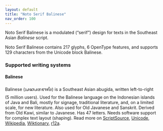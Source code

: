 ```yaml
---
layout: default
title: "Noto Serif Balinese"
nav_order: 100
---
```

Noto Serif Balinese is a modulated (“serif”) design for texts in the Southeast Asian _Balinese_ script. 

Noto Serif Balinese contains 217 glyphs, 6 OpenType features, and supports 129 characters from the Unicode block Balinese.


### Supported writing systems


#### Balinese

Balinese (<span class='autonym'>ᬅᬓ᭄ᬱᬭᬩᬮᬶ</span>) is a Southeast Asian abugida, written left-to-right (5 million users). Used for the Balinese language on the Indonesian islands of Java and Bali, mostly for signage, traditional literature, and, on a limited scale, for new literature. Also used for Old Javanese and Sanskrit. Derived from Old Kawi, similar to Javanese. Has 47 letters. Needs software support for complex text layout (shaping). Read more on [ScriptSource](https://scriptsource.org/scr/Bali), [Unicode](https://www.unicode.org/versions/Unicode13.0.0/ch17.pdf#G26759), [Wikipedia](https://en.wikipedia.org/wiki/ISO_15924:Bali), [Wiktionary](https://en.wiktionary.org/wiki/Category:Balinese_script), [r12a](https://r12a.github.io/scripts/links?iso=Bali).

